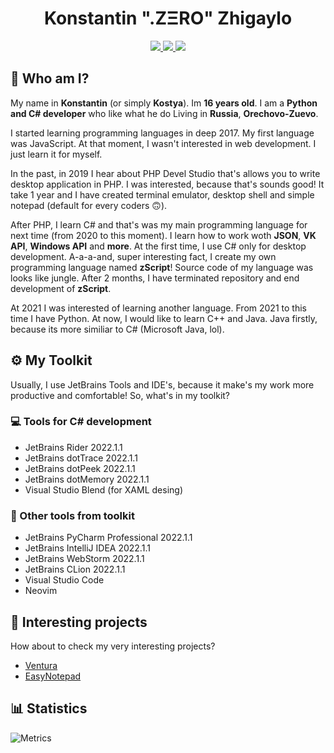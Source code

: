 <p align=center>
    <h1 align=center>Konstantin ".ZΞRO" Zhigaylo</h1>
    
</p>

<div id="badges" align=center>
    <a href="https://gitlab.com/kostya-zero">
        <img src="https://img.shields.io/badge/GitLab-yellow?logo=gitlab&style=for-the-badge"/>
    </a>
    <a href="https://vk.com/kostya_zer0">
        <img src="https://img.shields.io/badge/VKontakte-blue?logo=vk&style=for-the-badge"/>
    </a>
    <a href="https://t.me/kostya_zer0">
        <img src="https://img.shields.io/badge/Telegram-blue?logo=telegram&style=for-the-badge"/>
    </a>
 </div>

## 👋 Who am I?
My name in **Konstantin** (or simply **Kostya**). Im **16 years old**. I am a **Python and C# developer** who like what he do Living in **Russia**, **Orechovo-Zuevo**.

I started learning programming languages in deep 2017. My first language was JavaScript.
At that moment, I wasn't interested in web development. I just learn it for myself.

In the past, in 2019 I hear about PHP Devel Studio that's allows you to write desktop application in PHP.
I was interested, because that's sounds good! It take 1 year and I have created terminal emulator, desktop shell and simple notepad (default for every coders 🙃).

After PHP, I learn C# and that's was my main programming language for next time (from 2020 to this moment).
I learn how to work woth **JSON**, **VK API**, **Windows API** and **more**. 
At the first time, I use C# only for desktop development. 
A-a-a-and, super interesting fact, I create my own programming language named **zScript**!
Source code of my language was looks like jungle.
After 2 months, I have terminated repository and end development of **zScript**.

At 2021 I was interested of learning another language. 
From 2021 to this time I have Python.
At now, I would like to learn C++ and Java. 
Java firstly, because its more similiar to C# (Microsoft Java, lol).

## ⚙️ My Toolkit
Usually, I use JetBrains Tools and IDE's, because it make's my work more productive and comfortable!
So, what's in my toolkit?

### 💻 Tools for C# development
- JetBrains Rider 2022.1.1
- JetBrains dotTrace 2022.1.1
- JetBrains dotPeek 2022.1.1
- JetBrains dotMemory 2022.1.1
- Visual Studio Blend (for XAML desing)
 
### 📝 Other tools from toolkit
- JetBrains PyCharm Professional 2022.1.1
- JetBrains IntelliJ IDEA 2022.1.1
- JetBrains WebStorm 2022.1.1
- JetBrains CLion 2022.1.1
- Visual Studio Code
- Neovim

## 💼 Interesting projects
How about to check my very interesting projects?
- [Ventura](https://github.com/kostya-zero/Ventura)
- [EasyNotepad](https://github.com/kostya-zero/EasyNotepad)

## 📊 Statistics
![Metrics](https://metrics.lecoq.io/kostya-zero?template=classic&base.metadata=0&languages=1&base.indepth=false&languages.limit=8&languages.threshold=0%25&languages.other=false&languages.colors=github&languages.sections=most-used&languages.indepth=false&languages.analysis.timeout=15&languages.categories=markup%2C%20programming&languages.recent.categories=markup%2C%20programming&languages.recent.load=300&languages.recent.days=14&config.timezone=Europe%2FMoscow)
